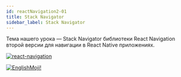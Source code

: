 ```yaml
---
id: reactNavigation2-01
title: Stack Navigator
sidebar_label: Stack Navigator
---
```


Тема нашего урока — Stack Navigator библиотеки React Navigation второй версии для навигации в React Native приложениях.

[![react-navigation](/img/rn2/01.gif)](https://youtu.be/jkUUR-Ru2Qs)

[![EnglishMoji!](/img/logo/englishmoji.png)](https://link-to.app/xvh7Ush9kl)
